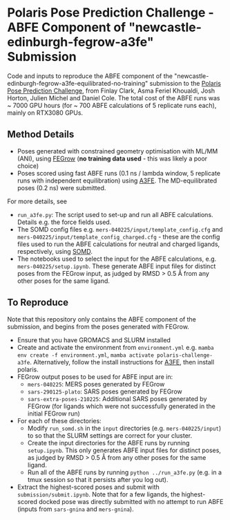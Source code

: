 # Polaris Pose Prediction Challenge - ABFE Component of "newcastle-edinburgh-fegrow-a3fe" Submission

Code and inputs to reproduce the ABFE component of the "newcastle-edinburgh-fegrow-a3fe-equilibrated-no-training" submission to the [Polaris Pose Prediction Challenge](https://polarishub.io/competitions/asap-discovery/antiviral-ligand-poses-2025), from Finlay Clark, Asma Feriel Khoualdi, Josh Horton, Julien Michel and Daniel Cole. The total cost of the ABFE runs was ~ 7000 GPU hours (for ~ 700 ABFE calculations of 5 replicate runs each), mainly on RTX3080 GPUs.

## Method Details

 - Poses generated with constrained geometry optimisation with ML/MM (ANI), using [FEGrow](https://github.com/cole-group/FEgrow) (**no training data used** - this was likely a poor choice)
 - Poses scored using fast ABFE runs (0.1 ns / lambda window, 5 replicate runs with independent equilibration) using [A3FE](https://github.com/michellab/a3fe). The MD-equilibrated poses (0.2 ns) were submitted.

For more details, see

 - `run_a3fe.py`: The script used to set-up and run all ABFE calculations. Details e.g. the force fields used.
 - The SOMD config files e.g. `mers-040225/input/template_config.cfg` and `mers-040225/input/template_config_charged.cfg` - these are the config files used to run the ABFE calculations for neutral and charged ligands, respectively, using [SOMD](https://siremol.org/tutorials/somd/Binding_free_energy/Production.html).
 - The notebooks used to select the input for the ABFE calculations, e.g. `mers-040225/setup.ipynb`. These generate ABFE input files for distinct poses from the FEGrow input, as judged by RMSD > 0.5 Å from any other poses for the same ligand.

## To Reproduce

Note that this repository only contains the ABFE component of the submission, and begins from the poses generated with FEGrow.

 - Ensure that you have GROMACS and SLURM installed
 - Create and activate the environment from `environment.yml` e.g. `mamba env create -f environment.yml`, `mamba activate polaris-challenge-a3fe`. Alternatively, follow the install instructions for [A3FE](https://github.com/michellab/a3fe), then install polaris.
 - FEGrow output poses to be used for ABFE input are in:
    - `mers-040225`: MERS poses generated by FEGrow
    - `sars-290125-plato`: SARS poses generated by FEGrow
    - `sars-extra-poses-210225`: Additional SARS poses generated by FEGrow (for ligands which were not successfully generated in the initial FEGrow run)
- For each of these directories:
    - Modify `run_somd.sh` in the `input` directories (e.g. `mers-040225/input`) to so that the SLURM settings are correct for your cluster.
    - Create the input directories for the ABFE runs by running `setup.ipynb`. This only generates ABFE input files for distinct poses, as judged by RMSD > 0.5 Å from any other poses for the same ligand.
    - Run all of the ABFE runs by running `python ../run_a3fe.py` (e.g. in a tmux session so that it persists after you log out).
- Extract the highest-scored poses and submit with `submission/submit.ipynb`. Note that for a few ligands, the highest-scored docked pose was directly submitted with no attempt to run ABFE (inputs from `sars-gnina` and `mers-gnina`).
